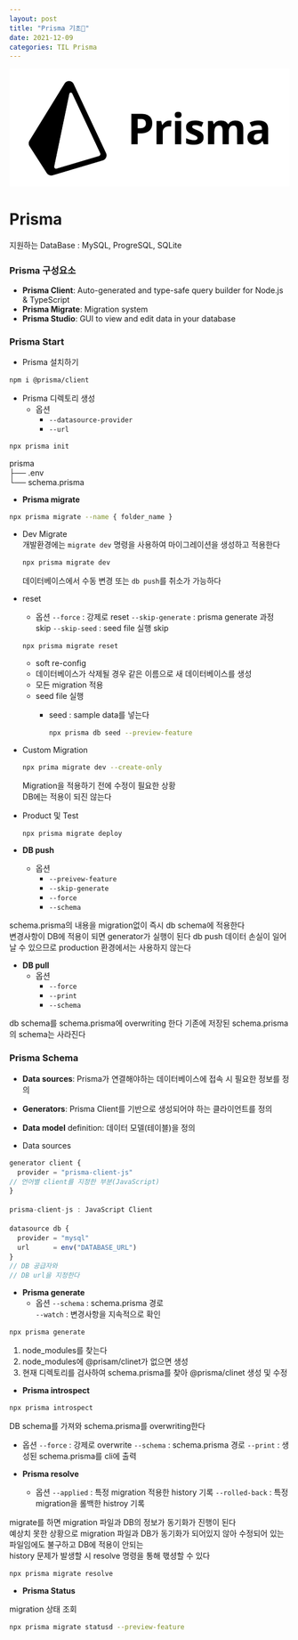 ```yaml
---
layout: post
title: "Prisma 기초💬"
date: 2021-12-09
categories: TIL Prisma
---
```


![](https://raw.githubusercontent.com/Action2theFuture/Action2theFuture.github.io/main/_posts/Images/prisma.png)

# Prisma

지원하는 DataBase : MySQL, ProgreSQL, SQLite

### Prisma 구성요소 

- **Prisma Client**: Auto-generated and type-safe query builder for Node.js & TypeScript
- **Prisma Migrate**: Migration system
- **Prisma Studio**: GUI to view and edit data in your database

### Prisma Start

- Prisma 설치하기

```bash
npm i @prisma/client
```

- Prisma 디렉토리 생성
   - 옵션
      - `--datasource-provider` 
      - `--url`

```bash
npx prisma init
```

prisma  
├── .env  
└── schema.prisma  

- **Prisma migrate**

```bash
npx prisma migrate --name { folder_name }
```
   - Dev Migrate   
        개발환경에는 `migrate dev` 명령을 사용하여 마이그레이션을 생성하고 적용한다 

        ```bash
        npx prisma migrate dev
        ```

        데이터베이스에서 수동 변경 또는 `db push`를 취소가 가능하다
   - reset
        - 옵션
           `--force` : 강제로 reset
           `--skip-generate` : prisma generate 과정 skip
           `--skip-seed` : seed file 실행 skip

        ```bash
        npx prisma migrate reset
        ```
        - soft re-config
        - 데이터베이스가 삭제될 경우 같은 이름으로 새 데이터베이스를 생성
        - 모든 migration 적용
        - seed file 실행
           - seed : sample data를 넣는다 

              ``` bash
              npx prisma db seed --preview-feature
              ```

   - Custom Migration

        ```bash
        npx prima migrate dev --create-only
        ```

        Migration을 적용하기 전에 수정이 필요한 상황  
        DB에는 적용이 되진 않는다
   
   - Product 및 Test
        
        ```bash
        npx prisma migrate deploy
        ```

- **DB push**
   - 옵션
      - `--preivew-feature`
      - `--skip-generate`
      - `--force`
      - `--schema` 

schema.prisma의 내용을 migration없이 즉시 db schema에 적용한다   
변경사항이 DB에 적용이 되면 generator가 실행이 된다
db push 데이터 손실이 일어날 수 있으므로 production 환경에서는 사용하지 않는다

- **DB pull**
   - 옵션 
      - `--force`
      - `--print`
      - `--schema`

db schema를 schema.prisma에 overwriting 한다
기존에 저장된 schema.prisma의 schema는 사라진다

### Prisma Schema

- **Data sources**: Prisma가 연결해야하는 데이터베이스에 접속 시 필요한 정보를 정의
- **Generators**: Prisma Client를 기반으로 생성되어야 하는 클라이언트를 정의
- **Data model** definition: 데이터 모델(테이블)을 정의

- Data sources

```typescript
generator client {
  provider = "prisma-client-js"
// 언어별 client를 지정한 부분(JavaScript)
}

prisma-client-js : JavaScript Client

datasource db {
  provider = "mysql"
  url      = env("DATABASE_URL")
}
// DB 공급자와 
// DB url을 지정한다
```

- **Prisma generate**
  - 옵션 
    `--schema` : schema.prisma 경로   
    `--watch` : 변경사항을 지속적으로 확인   

```bash
npx prisma generate
```

1. node_modules를 찾는다
2. node_modules에 @prisam/clinet가 없으면 생성
3. 현재 디렉토리를 검사하여 schema.prisma를 찾아 @prisma/clinet 생성 및 수정



- **Prisma introspect**

```bash
npx prisma introspect
```

DB schema를 가져와 schema.prisma를 overwriting한다
   - 옵션
     `--force` : 강제로 overwrite
     `--schema` : schema.prisma 경로
     `--print` : 생성된 schema.prisma를 cli에 출력

- **Prisma resolve**
   - 옵션
      `--applied` : 특정 migration 적용한 history 기록
      `--rolled-back` : 특정 migration을 롤백한 histroy 기록

migrate를 하면 migration 파일과 DB의 정보가 동기화가 진행이 된다  
예상치 못한 상황으로 migration 파일과 DB가 동기화가 되어있지 않아 수정되어 있는 파일임에도 불구하고 DB에 적용이 안되는  
history 문제가 발생할 시 resolve 명령을 통해 핷셩할 수 있다

```bash
npx prisma migrate resolve
```

- **Prisma Status**

migration 상태 조회

```bash
npx prisma migrate statusd --preview-feature
```